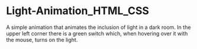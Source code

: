 # Light-Animation_HTML_CSS

A simple animation that animates the inclusion of light in a dark room.
In the upper left corner there is a green switch which, when hovering over it with the mouse, turns on the light.
